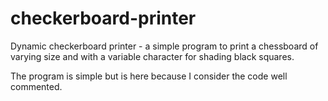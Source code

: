 # checkerboard-printer
Dynamic checkerboard printer - a simple program to print a chessboard of varying size
and with a variable character for shading black squares.

The program is simple but is here because I consider the code well commented.
